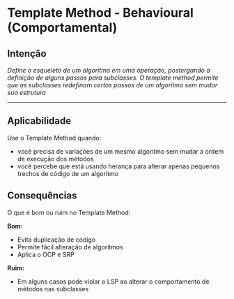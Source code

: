 # Template Method - Behavioural (Comportamental)

## Intenção

*Define o esqueleto de um algoritmo em uma operação, postergando a definição de alguns passos para subclasses. O template method permite que as subclasses redefinam certos passos de um algoritmo sem mudar sua estrutura*

---

## Aplicabilidade

Use o Template Method quando:

- você precisa de variações de um mesmo algoritmo sem mudar a ordem de execução dos métodos
- você percebe que está usando herança para alterar apenas pequenos trechos de código de um algoritmo

## Consequências

O que é bom ou ruim no Template Method:

**Bom:**
- Evita duplicação de código
- Permite fácil alteração de algoritmos
- Aplica o OCP e SRP

**Ruim:**
- Em alguns casos pode violar o LSP ao alterar o comportamento de métodos nas subclasses
